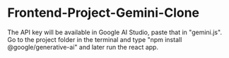 # Frontend-Project-Gemini-Clone
The API key will be available in Google AI Studio, paste that in "gemini.js".
<br>
Go to the project folder in the terminal and type "npm install @google/generative-ai" and later run the react app.
